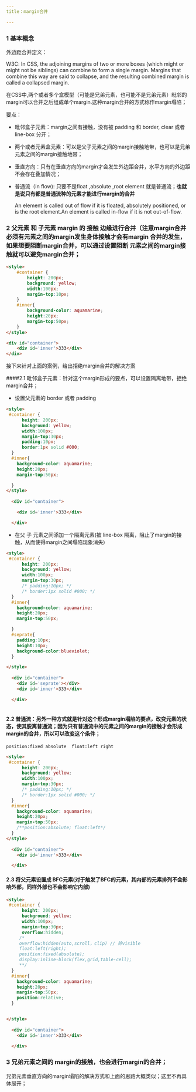 ```yaml
---
title：margin合并

---
```


### 1 基本概念

外边距合并定义：

W3C: In CSS, the adjoining margins of two or more boxes (which might or might not be siblings) can combine to form a single margin. Margins that combine this way are said to collapse, and the resulting combined margin is called a collapsed margin.

在CSS中,两个或者多个盒模型（可能是兄弟元素，也可能不是兄弟元素）毗邻的margin可以合并之后组成单个margin.这种margin合并的方式称作margin塌陷；

要点：

* 毗邻盒子元素：margin之间有接触，没有被 padding 和 border, clear 或者 line-box 分开；

* 两个或者元素盒元素：可以是父子元素之间的margin接触地带，也可以是兄弟元素之间的margin接触地带；

* 垂直方向：只有在垂直方向的margin才会发生外边距合并，水平方向的外边距不会存在叠加情况；

* 普通流（in flow): 只要不是float ,absolute ,root element 就是普通流；**也就是说只有都是普通流种的元素才能进行margin的合并**

  An element is called out of flow if it is floated, absolutely positioned, or is the root element.An element is called in-flow if it is not out-of-flow.

### 2 父元素 和 子元素 margin 的  **接触**  边缘进行合并（注意margin合并必须有元素之间的margin发生身体接触才会有margin 合并的发生，如果想要阻断margin合并，可以通过设置阻断 元素之间的margin接触就可以避免margin合并；

```html
<style>
    #container {
        height: 200px;
        background: yellow;
        width:100px;
        margin-top:10px;
    }
    #inner{
        background-color: aquamarine;
        height:20px;
        margin-top:50px;
    }
</style>

<div id="container">
    <div id='inner'>333</div>
</div>  
```

接下来针对上面的案例，给出拒绝margin合并的解决方案

####2.1 毗邻盒子元素：针对这个margin形成的要点，可以设置隔离地带，拒绝margin合并；

* 设置父元素的 border 或者 padding

```html
<style>
 #container {
      height: 200px;
      background: yellow;
      width:100px;
      margin-top:30px;
      padding:10px;
      border:1px solid #000;
  }
  #inner{
    background-color: aquamarine;
    height:20px;
    margin-top:50px;

  }
</style>
  
  <div id="container">

    <div id='inner'>333</div>

  </div>  
```

* 在父 子 元素之间添加一个隔离元素(被 line-box 隔离，阻止了margin的接触，从而使得margin之间塌陷现象消失)

```html
<style>
 #container {
      height: 200px;
      background: yellow;
      width:100px;
      margin-top:30px;
      /* padding:10px; */
      /* border:1px solid #000; */
  }
  #inner{
    background-color: aquamarine;
    height:20px;
    margin-top:50px;

  }
  #seprate{
    padding:10px;
    height:10px;
    background-color:blueviolet;
  }

</style>
  
  <div id="container">
    <div id='seprate'></div>
    <div id='inner'>333</div>

  </div>  
    
```

#### 2.2 普通流：另外一种方式就是针对这个形成margin塌陷的要点，改变元素的状态，使其脱离普通流；因为只有普通流中的元素之间的margin的接触才会形成margin的合并，所以可以改变这个条件；

`position:fixed absolute  float:left right`

```html
<style>
 #container {
      height: 200px;
      background: yellow;
      width:100px;
      margin-top:30px;
      /* padding:10px; */
      /* border:1px solid #000; */
  }
  #inner{
    background-color: aquamarine;
    height:20px;
    margin-top:50px;
    /**position:absolute; float:left*/
  }
</style>
  
  <div id="container">
    <div id='inner'>333</div>

  </div> 
```

#### 2.3 将父元素设置成 BFC元素(对于触发了BFC的元素，其内部的元素排列不会影响外部，同样外部也不会影响它内部)

```html
<style>
 #container {
      height: 200px;
      background: yellow;
      width:100px;
      margin-top:30px;
      overflow:hidden;
     /*
     overflow:hidden(auto,scroll，clip) // 除visible
     float:left(right);
     position:fixed(absolute);
     display:inline-block(flex,grid,table-cell);
     **/
  }
  #inner{
    background-color: aquamarine;
    height:20px;
    margin-top:50px;
    position:relative;
  }


</style>
  
  <div id="container">
    <div id='inner'>333</div>

  </div> 
```



### 3 兄弟元素之间的 margin的接触，也会进行margin的合并；

兄弟元素垂直方向的margin塌陷的解决方式和上面的思路大概类似；这里不再具体展开；



